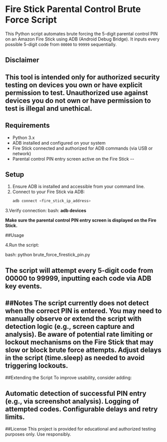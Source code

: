 # Fire Stick Parental Control Brute Force Script

This Python script automates brute forcing the 5-digit parental control PIN on an Amazon Fire Stick using ADB (Android Debug Bridge). It inputs every possible 5-digit code from `00000` to `99999` sequentially.

## Disclaimer

This tool is intended **only** for authorized security testing on devices you own or have explicit permission to test. Unauthorized use against devices you do not own or have permission to test is illegal and unethical.
--
## Requirements

- Python 3.x
- ADB installed and configured on your system
- Fire Stick connected and authorized for ADB commands (via USB or network)
- Parental control PIN entry screen active on the Fire Stick
--
## Setup

1. Ensure ADB is installed and accessible from your command line.
2. Connect to your Fire Stick via ADB:
   ```bash
   adb connect <fire_stick_ip_address>
3.Verify connection:
bash:
**adb devices**

**Make sure the parental control PIN entry screen is displayed on the Fire Stick.**

##Usage

4.Run the script:

bash:
python brute_force_firestick_pin.py

The script will attempt every 5-digit code from 00000 to 99999, inputting each code via ADB key events.
--
##Notes
The script currently does not detect when the correct PIN is entered. You may need to manually observe or extend the script with detection logic (e.g., screen capture and analysis).
Be aware of potential rate limiting or lockout mechanisms on the Fire Stick that may slow or block brute force attempts.
Adjust delays in the script (time.sleep) as needed to avoid triggering lockouts.
--
##Extending the Script
To improve usability, consider adding:

Automatic detection of successful PIN entry (e.g., via screenshot analysis).
Logging of attempted codes.
Configurable delays and retry limits.
--
##License
This project is provided for educational and authorized testing purposes only. Use responsibly.
